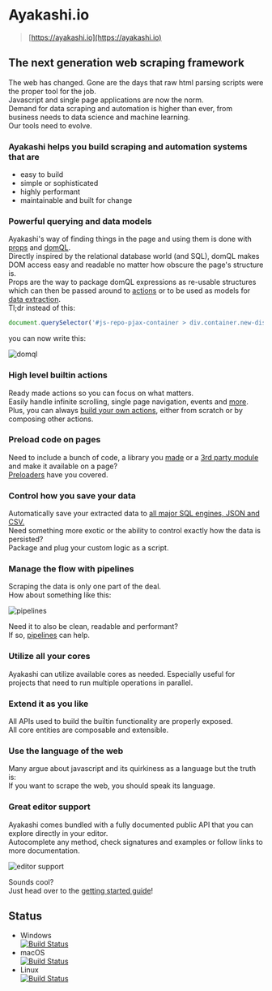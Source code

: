 # Ayakashi.io

> [https://ayakashi.io](https://ayakashi.io)

## The next generation web scraping framework

The web has changed. Gone are the days that raw html parsing scripts were the proper tool for the job.  
Javascript and single page applications are now the norm.  
Demand for data scraping and automation is higher than ever,
from business needs to data science and machine learning.  
Our tools need to evolve.

### Ayakashi helps you build scraping and automation systems that are

* easy to build
* simple or sophisticated
* highly performant
* maintainable and built for change

### Powerful querying and data models

Ayakashi's way of finding things in the page and using them is done with [props](https://ayakashi.io/docs/guide/tour.html#props)
and [domQL](https://ayakashi.io/docs/guide/querying-with-domql.html).  
Directly inspired by the relational database world (and SQL), domQL makes
DOM access easy and readable no matter how obscure the page's structure is.  
Props are the way to package domQL expressions as re-usable structures which
can then be passed around to [actions](https://ayakashi.io/docs/guide/tour.html#actions) or to be used as models for [data
extraction](https://ayakashi.io/docs/guide/data-extraction.html).  
Tl;dr instead of this:  

<!-- markdownlint-disable MD013 -->

```js
document.querySelector('#js-repo-pjax-container > div.container.new-discussion-timeline.experiment-repo-nav > div.repository-content > div.file-navigation.in-mid-page.d-flex.flex-items-start > details.get-repo-select-menu.js-get-repo-select-menu.position-relative.details-overlay.details-reset > summary');
```

you can now write this:  

![domql](https://ayakashi.io/assets/img/domql.png)
<!-- markdownlint-enable MD013 -->

### High level builtin actions

Ready made actions so you can focus on what matters.  
Easily handle infinite scrolling, single page navigation, events
and [more](https://ayakashi.io/docs/reference/builtin-actions.html).  
Plus, you can always [build your own actions](https://ayakashi.io/docs/advanced/creating-your-own-actions.html),
either from scratch or by composing other actions.

### Preload code on pages

Need to include a bunch of code, a library you [made](https://ayakashi.io/docs/advanced/creating-your-own-preloaders.html)
or a [3rd party module](https://ayakashi.io/docs/going_deeper/loading-libraries-as-preloaders.html)
and make it available on a page?  
[Preloaders](https://ayakashi.io/docs/guide/tour.html#preloaders) have you covered.

### Control how you save your data

Automatically save your extracted data
to [all major SQL engines, JSON and CSV.](https://ayakashi.io/docs/guide/builtin-saving-scripts.html)  
Need something more exotic or the ability to control exactly how the data is persisted?  
Package and plug your custom logic as a script.

### Manage the flow with pipelines

Scraping the data is only one part of the deal.  
How about something like this:  

![pipelines](https://ayakashi.io/assets/img/diagram.png)

Need it to also be clean, readable and performant?  
If so, [pipelines](https://ayakashi.io/docs/guide/tour.html#pipelines) can help.

### Utilize all your cores

Ayakashi can utilize available cores as needed. Especially useful for projects that need
to run multiple operations in parallel.

### Extend it as you like

All APIs used to build the builtin functionality are properly exposed.  
All core entities are composable and extensible.

### Use the language of the web

Many argue about javascript and its quirkiness as a language but the truth is:  
If you want to scrape the web, you should speak its language.

### Great editor support

Ayakashi comes bundled with a fully documented public API that you can explore
directly in your editor.  
Autocomplete any method, check signatures and examples or follow links to more documentation.  

![editor support](https://ayakashi.io/assets/img/editor.png)

Sounds cool?  
Just head over to the [getting started guide](https://ayakashi.io/docs/getting_started)!

## Status

* Windows  
[![Build Status](https://dev.azure.com/zisismaras/Ayakashi.io/_apis/build/status/win?branchName=master)](https://dev.azure.com/zisismaras/Ayakashi.io/_build/latest?definitionId=12&branchName=master)
* macOS  
[![Build Status](https://dev.azure.com/zisismaras/Ayakashi.io/_apis/build/status/mac?branchName=master)](https://dev.azure.com/zisismaras/Ayakashi.io/_build/latest?definitionId=11&branchName=master)
* Linux  
[![Build Status](https://dev.azure.com/zisismaras/Ayakashi.io/_apis/build/status/linux?branchName=master)](https://dev.azure.com/zisismaras/Ayakashi.io/_build/latest?definitionId=10&branchName=master)
